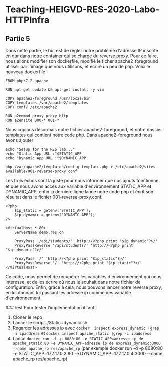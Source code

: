 
# Teaching-HEIGVD-RES-2020-Labo-HTTPInfra

## Partie 5

Dans cette partie, le but est de règler notre problème d'adresse IP inscrite en dur dans notre container qui se charge du reverse proxy. Pour ce faire, nous allons modifier son dockerfile, modifié le ficher apache2_foreground utiliser par l'image que nous utilisons, et écrire un peu de php. Voici le nouveau dockerfile :

    FROM php:7.2-apache
    
    RUN apt-get update && apt-get install -y vim
    
    COPY apache2-foreground /usr/local/bin
    COPY templates /var/apache2/templates
    COPY conf/ /etc/apache2
    
    RUN a2enmod proxy proxy_http
    RUN a2ensite 000-* 001-*

Nous copions désormais notre fichier apache2-foreground, et notre dossier templates qui contient notre code php.
Dans apache2-foreground nous avons ajouter

    echo "Setup for the RES lab..."
    echo "Static App URL :"$STATIC_APP
    echo "Dynamic App URL :"$DYNAMIC_APP
    
    php /var/apache2/templates/config-template.php > /etc/apache2/sites-available/001-reverse-proxy.conf
    
Les trois échos sont là juste pour nous informer que nos ajouts fonctionne et que nous avons accès aux variable d'environnement STATIC_APP et DYNAMIC_APP, enfin la dernière ligne lance notre code php et écrit son résultat dans le fichier 001-reverse-proxy.conf.

    <?php
    	$ip_static = getenv('STATIC_APP');
    	$ip_dynamic = getenv('DYNAMIC_APP');
    ?>
    
    <VirtualHost *:80>
    	ServerName demo.res.ch
    
    	ProxyPass '/api/students/' 'http://<?php print "$ip_dynamic"?>/'
    	ProxyPassReverse '/api/students/' 'http://<?php print "$ip_dynamic"?>/'
    
    	ProxyPass '/' 'http://<?php print "$ip_static"?>/'
    	ProxyPassReverse '/' 'http://<?php print "$ip_static"?>/'
    </VirtualHost>
    
Ce code, nous permet de récupérer les variables d'environnement qui nous intéresse, et de les écrire où nous le souhait dans notre fichier de configuration.
Enfin, grâce à cela, nous pouvons lancer notre reverse proxy, en lui donnant lui passant les adresse ip comme des variable d'environnement.

###Test 
Pour tester l’implémentation il faut :
1)	Cloner le repo
2)	Lancer le script ./Static+dynamic.sh
3) 	Regarder les adresses ip avec `docker  inspect express_dynamic |grep -i ipaddress` et `docker inspect apache_static |grep -i ipaddress`
4)	Lance `docker run -d -p 8080:80 -e STATIC_APP=adresse ip de apache_static:80 -e DYNAMIC_APP=adresse ip de express_dynamic:3000 --name apache_rp res/apache_rp` (par exemple docker run -d -p 8080:80 -e STATIC_APP=172.17.0.2:80 -e DYNAMIC_APP=172.17.0.4:3000 --name apache_rp res/apache_rp)
